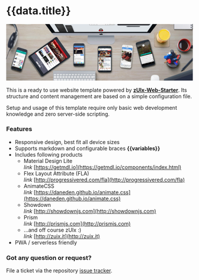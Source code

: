 # {{data.title}}

<img src="images/banners/about.jpg" alt="cover" class="mdl-shadow--8dp" style="max-width:100%">
<div class="vertical-spacer-16"></div>

This is a ready to use website template powered by **[zUIx-Web-Starter](https://github.com/genemars/zuix-web-starter)**.
Its structure and content management are based on a simple configuration file.

Setup and usage of this template require only basic web development
knowledge and zero server-side scripting.


### Features

- Responsive design, best fit all device sizes
- Supports markdown and configurable braces **{{variables}}**
- Includes following products
    - Material Design Lite<br/>
      <i class="material-icons">link</i> [https://getmdl.io](https://getmdl.io/components/index.html)
    - Flex Layout Attribute (FLA)<br/>
      <i class="material-icons">link</i> [http://progressivered.com/fla](http://progressivered.com/fla)
    - AnimateCSS<br/>
      <i class="material-icons">link</i> [https://daneden.github.io/animate.css](https://daneden.github.io/animate.css)
    - Showdown<br/>
      <i class="material-icons">link</i> [http://showdownjs.com](http://showdownjs.com)
    - Prism<br/>
      <i class="material-icons">link</i> [http://prismjs.com](http://prismjs.com)
    - ...and off course zUIx :)<br/>
      <i class="material-icons">link</i> [http://zuix.it](http://zuix.it)
- PWA / serverless friendly

### Got any question or request?

File a ticket via the repository [issue tracker](https://github.com/genielabs/zuix-web-template/issues).
